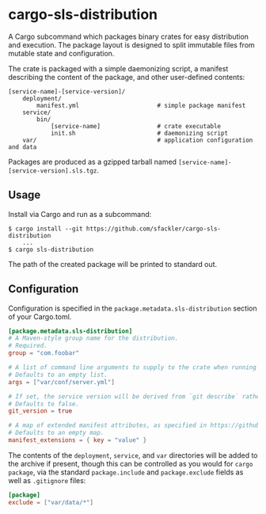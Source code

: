 # cargo-sls-distribution

A Cargo subcommand which packages binary crates for easy distribution and execution. The package layout is designed to
split immutable files from mutable state and configuration.

The crate is packaged with a simple daemonizing script, a manifest describing the content of the package, and other
user-defined contents:

```
[service-name]-[service-version]/
    deployment/
        manifest.yml                      # simple package manifest
    service/
        bin/
            [service-name]                # crate executable
            init.sh                       # daemonizing script
    var/                                  # application configuration and data
```

Packages are produced as a gzipped tarball named `[service-name]-[service-version].sls.tgz`.

## Usage

Install via Cargo and run as a subcommand:

```
$ cargo install --git https://github.com/sfackler/cargo-sls-distribution
    ...
$ cargo sls-distribution
```

The path of the created package will be printed to standard out.

## Configuration

Configuration is specified in the `package.metadata.sls-distribution` section of your Cargo.toml.

```toml
[package.metadata.sls-distribution]
# A Maven-style group name for the distribution.
# Required.
group = "com.foobar"

# A list of command line arguments to supply to the crate when running it.
# Defaults to an empty list.
args = ["var/conf/server.yml"]

# If set, the service version will be derived from `git describe` rather than the Cargo package version.
# Defaults to false.
git_version = true

# A map of extended manifest attributes, as specified in https://github.com/palantir/sls-spec/blob/master/manifest.md
# Defaults to an empty map.
manifest_extensions = { key = "value" }
```

The contents of the `deployment`, `service`, and `var` directories will be added to the archive if present, though this
can be controlled as you would for `cargo package`, via the standard `package.include` and `package.exclude` fields as
well as `.gitignore` files:

```toml
[package]
exclude = ["var/data/*"]
```